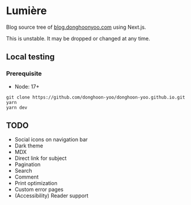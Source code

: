 # Lumière

Blog source tree of [blog.donghoonyoo.com](https://blog.donghoonyoo.com) using Next.js.

This is unstable. It may be dropped or changed at any time.

## Local testing

### Prerequisite

- Node: 17+

```shell
git clone https://github.com/donghoon-yoo/donghoon-yoo.github.io.git
yarn
yarn dev
```

## TODO

- Social icons on navigation bar
- Dark theme
- MDX
- Direct link for subject
- Pagination
- Search
- Comment
- Print optimization
- Custom error pages
- (Accessibility) Reader support
